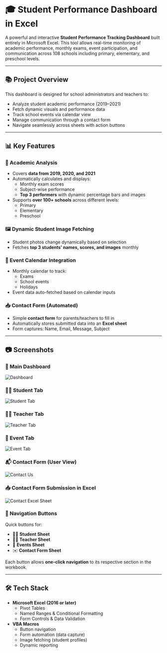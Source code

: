 # 🎓 Student Performance Dashboard in Excel

A powerful and interactive **Student Performance Tracking Dashboard** built entirely in Microsoft Excel. This tool allows real-time monitoring of academic performance, monthly exams, event participation, and communication across 108 schools including primary, elementary, and preschool levels.

---

## 📚 Project Overview

This dashboard is designed for school administrators and teachers to:

- Analyze student academic performance (2019–2021)
- Fetch dynamic visuals and performance data
- Track school events via calendar view
- Manage communication through a contact form
- Navigate seamlessly across sheets with action buttons

---

## 📊 Key Features

### 🧠 Academic Analysis
- Covers **data from 2019, 2020, and 2021**
- Automatically calculates and displays:
  - Monthly exam scores
  - Subject-wise performance
  - **Top 3 performers** with dynamic percentage bars and images
- Supports **over 100+ schools** across different levels:
  - Primary
  - Elementary
  - Preschool

### 🖼️ Dynamic Student Image Fetching
- Student photos change dynamically based on selection
- Fetches **top 3 students' names, scores, and images** monthly

### 📅 Event Calendar Integration
- Monthly calendar to track:
  - Exams
  - School events
  - Holidays
- Event data auto-fetched based on calendar inputs

### 📥 Contact Form (Automated)
- Simple **contact form** for parents/teachers to fill in
- Automatically stores submitted data into an **Excel sheet**
- Form captures: Name, Email, Message, Subject
---

## 📷 Screenshots

### 🔷 Main Dashboard
![Dashboard](https://raw.githubusercontent.com/amitpachpute2510/ProjectImages/main/DASHBORD.JPG)

### 🧑‍🎓 Student Tab
![Student Tab](https://raw.githubusercontent.com/amitpachpute2510/ProjectImages/main/STUDENT_TAB.JPG)

### 👨‍🏫 Teacher Tab
![Teacher Tab](https://raw.githubusercontent.com/amitpachpute2510/ProjectImages/main/TEACHER_TAB.JPG)

### 🎉 Event Tab
![Event Tab](https://raw.githubusercontent.com/amitpachpute2510/ProjectImages/main/EVENT_TAB.JPG)

### 📬 Contact Form (User View)
![Contact Us](https://raw.githubusercontent.com/amitpachpute2510/ProjectImages/main/CONTACT_US.JPG)

### 📥 Contact Form Submission in Excel
![Contact Excel Sheet](https://raw.githubusercontent.com/amitpachpute2510/ProjectImages/main/CONTACT_US_EXCEL_SHEET.JPG)


### 🧭 Navigation Buttons
Quick buttons for:
- 🧑‍🎓 **Student Sheet**
- 👨‍🏫 **Teacher Sheet**
- 🎉 **Events Sheet**
- ✉️ **Contact Form Sheet**

Each button allows **one-click navigation** to its respective section in the workbook.

---

## 🛠️ Tech Stack

- **Microsoft Excel (2016 or later)**
  - Pivot Tables
  - Named Ranges & Conditional Formatting
  - Form Controls & Data Validation
- **VBA Macros**
  - Button navigation
  - Form automation (data capture)
  - Image fetching (student profiles)
  - Dynamic reporting
